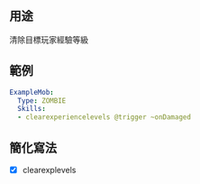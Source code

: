 ## 用途
清除目標玩家經驗等級

## 範例
```yaml
ExampleMob:
  Type: ZOMBIE
  Skills:
  - clearexperiencelevels @trigger ~onDamaged
```


## 簡化寫法
- [x] clearexplevels